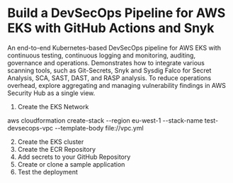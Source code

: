 # Build a DevSecOps Pipeline for AWS EKS with GitHub Actions and Snyk

An end-to-end Kubernetes-based DevSecOps pipeline for AWS EKS with continuous testing, continuous logging and monitoring, auditing, governance and operations. 
Demonstrates how to integrate various scanning tools, such as Git-Secrets, Snyk and Sysdig Falco for Secret Analysis, SCA, SAST, DAST, and RASP analysis. 
To reduce operations overhead, explore aggregating and managing vulnerability findings in AWS Security Hub as a single view. 

1. Create the EKS Network

aws cloudformation create-stack --region eu-west-1 --stack-name test-devsecops-vpc --template-body file://vpc.yml

2. Create the EKS cluster
3. Create the ECR Repository
4. Add secrets to your GitHub Repository
5. Create or clone a sample application 
6. Test the deployment